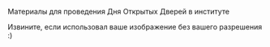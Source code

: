 Материалы для проведения Дня Открытых Дверей в институте

Извините, если использовал ваше изображение без вашего разрешения :)
